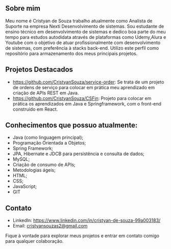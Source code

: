 ## Sobre mim

Meu nome é Cristyan de Souza trabalho atualmente como Analista de Suporte na empresa Nexti Desenvolvimento de sistemas. 
Sou estudante de ensino técnico em desenvolvimento de sistemas e dedico boa parte do meu tempo para estudos autodidata através de plataformas como Udemy,Alura e Youtube com o objetivo de atuar profissionalmente com desenvolvimento de sistemas, com preferência à stacks back-end.
Utilizo este perfil como repositório para armazenamento dos meus principais projetos.

## Projetos Destacados

- https://github.com/CristyanSouza/service-order: Se trata de um projeto de ordens de serviço para colocar em prática meu aprendizado em criação de APIs REST em Java.
- https://github.com/CristyanSouza/CSFin: Projeto para colocar em prática os aprendizados em Java e Springframework, com o front-end construido em React.

## Conhecimentos que possuo atualmente:

- Java (como linguagem principal);
- Programação Orientada a Objetos;
- Spring Framework;
- JPA, Hibernate e JDCB para persistência e consulta de dados;
- MySQL;
- Criação de consumo de APIs;
- Metodologias ágeis;
- HTML;
- CSS;
- JavaScript;
- GIT

## Contato

- LinkedIn: https://www.linkedin.com/in/cristyan-de-souza-99a003183/
- Email: cristyansouzas2@gmail.com

Fique à vontade para explorar meus projetos e entrar em contato comigo para qualquer colaboração.
